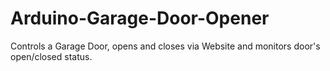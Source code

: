 # Arduino-Garage-Door-Opener
Controls a Garage Door, opens and closes via Website and monitors door's open/closed status.

